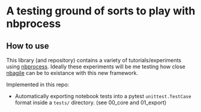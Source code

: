 A testing ground of sorts to play with nbprocess
================

<!-- WARNING: THIS FILE WAS AUTOGENERATED! DO NOT EDIT! -->

## How to use

This library (and repository) contains a variety of
tutorials/experiments using
[nbprocess](https://github.com/fastai/nbprocess). Ideally these
experiments will be me testing how close
[nbagile](https://github.com/muellerzr/nbagile) can be to existance with
this new framework.

Implemented in this repo:

-   Automatically exporting notebook tests into a pytest
    `unittest.TestCase` format inside a `tests/` directory. (see 00_core
    and 01_export)
